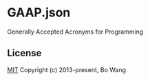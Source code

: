 # GAAP.json
Generally Accepted Acronyms for Programming

## License
[MIT](http://opensource.org/licenses/MIT)
Copyright (c) 2013-present, Bo Wang
